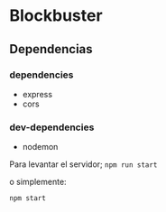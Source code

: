 # Blockbuster

## Dependencias

### dependencies

- express
- cors

### dev-dependencies

- nodemon

Para levantar el servidor;
`npm run start`

o simplemente:

`npm start`
